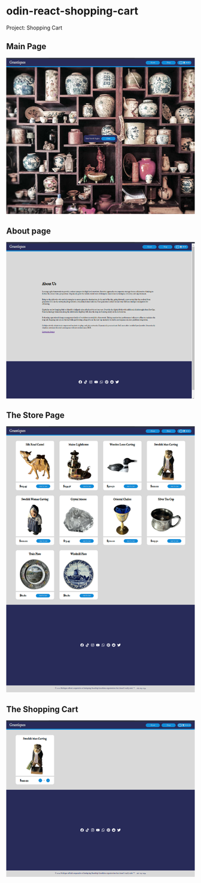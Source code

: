 # odin-react-shopping-cart
Project: Shopping Cart

## Main Page

![Main Page](screenshots/grantiques-main.png)

## About page

![About Page](screenshots/grantiques-about.png)

## The Store Page

![Store Page](screenshots/grantiques-shop.png)

## The Shopping Cart

![Shopping Cart](screenshots/grantiques-cart.png)